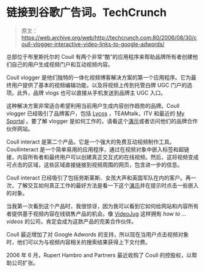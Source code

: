 # 链接到谷歌广告词。TechCrunch

> 原文：<https://web.archive.org/web/http://techcrunch.com:80/2006/08/30/coull-vlogger-interactive-video-links-to-google-adwords/>

总部位于布里斯托尔的 Coull 有两个非常“酷”的应用程序来帮助品牌所有者创建他们自己的用户生成视频门户和互动视频内容。

Coull vlogger 是他们独特的一体化视频博客解决方案的第一个应用程序。它为最终用户提供了基本的视频编辑功能，以及将视频上传到托管白牌 UGC 门户的选项。此外，品牌 vlogs 也可以直接从手机发送到品牌主 UGC 入口。

这种解决方案非常适合希望利用当前用户生成内容创作趋势的品牌。Coull vlogger 已经吸引了品牌客户，包括 [Lycos](https://web.archive.org/web/20150109110541/http://www.jubiiblog.co.uk/) ，TEAMtalk，ITV 和最近的 [My Sportal](https://web.archive.org/web/20150109110541/http://my.sportal.com/) 。要了解 vlogger 是如何工作的，请看这个[演示](https://web.archive.org/web/20150109110541/http://www.coull.biz/solutions/coull-vlogger/demonstration/demonstration.php)或者访问他们的品牌合作伙伴网站。

Coull interact 是第二个产品，它是一个强大的免费互动视频制作工具。Coullinteract 是一个简单易用的应用程序，通过在视频对象中嵌入标签和超链接，内容所有者和最终用户可以创建真正交互式的在线视频。然后，这将视频变成可点击的区域，这些区域直接链接到视频周围的网页，包含进一步的信息。

Coull interact 已经吸引了包括劳斯莱斯、女孩大声和英国军队在内的客户。再一次，了解交互如何真正工作的最好方法是看一下这个[演示](https://web.archive.org/web/20150109110541/http://www.coull.biz/solutions/coull-interact/demonstration/index.php)并在提示时点击一些嵌入的对象。

当我第一次看到这个产品时，我很惊讶，因为我可以看到它如何给网站和内容所有者提供基于视频内容在线销售产品的机会。像 [VideoJug](https://web.archive.org/web/20150109110541/http://videojug.com/) 这样拥有 *how to … videos* 的公司，肯定会成为这款产品的完美合作伙伴。

Coull 最近增加了对 Google Adwords 的支持，所以现在当用户点击视频对象时，他们可以为与视频内容相关的搜索结果获得上下文付费。

2006 年 6 月，Rupert Hambro and Partners 最近收购了 Coull 的控股权，以帮助公司扩张。